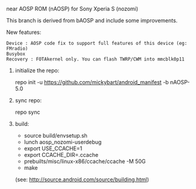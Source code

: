 near AOSP ROM (nAOSP) for Sony Xperia S (nozomi)

This branch is derived from bAOSP and include some improvements.

New features:

    Device : AOSP code fix to support full features of this device (eg: FMradio)
    Busybox
    Recovery : FOTAkernel only. You can flash TWRP/CWM into mmcblk0p11

1. initialize the repo:

    repo init -u https://github.com/mickybart/android_manifest -b nAOSP-5.0

2. sync repo:

    repo sync

3. build:

    - source build/envsetup.sh
    - lunch aosp_nozomi-userdebug
    - export USE_CCACHE=1
    - export CCACHE_DIR=.ccache
    - prebuilts/misc/linux-x86/ccache/ccache -M 50G
    - make

    (see: http://source.android.com/source/building.html)

